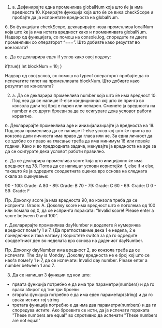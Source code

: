 1. а. Дефинирајте една променлива globalNum која што ќе ја има вредноста 10. Креирајте функција која што ќе се вика checkScope и пробајте да ја испринтате вредноста на globalNum.

б. Во функцијата checkScope, декларирајте нова променлива localNum која што ќе ја има истата вредност како и променливата globalNum. Надвор од функцијата, со помош на console.log, споредете ги двете променливи со операторот “===”. Што добивте како резултат во конзолата?

в. Да се декларира еден if услов како овој подолу:

if(true){
let blockNum = 10;
}

Надвор од овој услов, со помош на typeof операторот пробајте да го испечатите типот на променливата blockNum. Што добивте како резултат во конзолата?

2. a. Да се декларира променлива number која што ќе има вредност 10. Под неа да се напише if-else кондиционал кој што ќе принта во конзола дали тој број е парен или непарен. Сменетe ја вредноста на number и со други броеви за да се осигурате дека условот работи коректно.

б. Декларирајте променлива age и инизијализирајте ја вредноста на 18. Под оваа променлива да се напише if-else услов кој што ќе принта во конзола дали личноста има право да гласа или не. За една личност да се здобие со право на гласање треба да има минимум 18 или повеќе години. Како и во предходната задача, менувајте ја вредноста на аge за да се осигурате дека условот работи правилно.

в. Да се декларира променлива score koja што иницијално ќе има вредност од 78. Потоа да се напишат услови користејќи if, else if и else, такашто ќе ја одредите соодветната оценка врз основа на следната скала за оценување:

90 - 100: Grade: А
80 - 89: Grade: B
70 - 79: Grade: C
60 - 69: Grade: D
0 - 59: Grade: F

Пр. Доколку score ja има вредноста 90, во конзола треба да се испринта: Grade: A. Доколку score има вредност што е поголема од 100 или помала од 0, да се испринта пораката: “Invalid score! Please enter a score between 0 and 100”.

г. Декларирајте променлива dayNumber и доделете ѝ нумеричка вредност помеѓу 1 и 7. (Да претпоставиме дека 1 е недела, 2 е понеделник и така натаму.) Користете switch за да го одредите соодветниот ден во неделата врз основа на дадениот dayNumber.

Пр. Доколку dayNumber има вредност 2, во конзола треба да се испечати: The day is Monday. Доколку вредноста не е број кој што се наоѓа помеѓу 1 и 7, да се испечати: Invalid day number. Please enter a number between 1 and 7.

3. Да се напишат 3 функции од кои што:

- првата функција потребно е да има три параметри(numbers) и да го враќа збирот од тие три броеви
- втората функција потребно е да има еден параметар(string) и да го враќа истиот тој string
- третата функција потребно е да има два параметри(numbers) и да ги споредува истите. Ако броевите се
  исти, да ја испечати пораката "These numbers are equal" во спротивно да испечати "These numbers are not equal"
